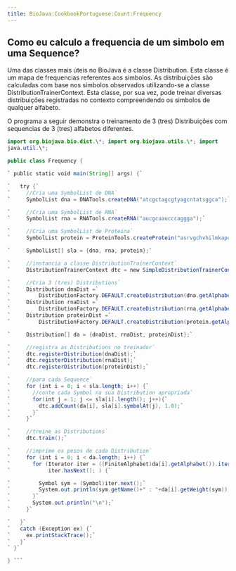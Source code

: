 ```yaml
---
title: BioJava:CookbookPortuguese:Count:Frequency
---
```


Como eu calculo a frequencia de um simbolo em uma Sequence?
-----------------------------------------------------------

Uma das classes mais úteis no BioJava é a classe Distribution. Esta
classe é um mapa de frequencias referentes aos simbolos. As
distribuições são calculadas com base nos simbolos observados
utilizando-se a classe DistributionTrainerContext. Esta classe, por sua
vez, pode treinar diversas distribuições registradas no contexto
compreendendo os simbolos de qualquer alfabeto.

O programa a seguir demonstra o treinamento de 3 (tres) Distribuições
com sequencias de 3 (tres) alfabetos diferentes.

```java import org.biojava.bio.seq.\*; import org.biojava.bio.symbol.\*;
import org.biojava.bio.dist.\*; import org.biojava.utils.\*; import
java.util.\*;

public class Frequency {

` public static void main(String[] args) {`

`   try {`  
`     //Cria uma SymbolList de DNA`  
`     SymbolList dna = DNATools.createDNA("atcgctagcgtyagcntatsggca");`

`     //Cria uma SymbolList de RNA`  
`     SymbolList rna = RNATools.createRNA("aucgcuaucccaggga");`

`     //Cria uma SymbolList de Proteina`  
`     SymbolList protein = ProteinTools.createProtein("asrvgchvhilmkapqrt");`

`     SymbolList[] sla = {dna, rna, protein};`

`     //instancia a classe DistributionTrainerContext`  
`     DistributionTrainerContext dtc = new SimpleDistributionTrainerContext();`

`     //Cria 3 (tres) Distributions`  
`     Distribution dnaDist =`  
`         DistributionFactory.DEFAULT.createDistribution(dna.getAlphabet());`  
`     Distribution rnaDist =`  
`         DistributionFactory.DEFAULT.createDistribution(rna.getAlphabet());`  
`     Distribution proteinDist =`  
`         DistributionFactory.DEFAULT.createDistribution(protein.getAlphabet());`

`     Distribution[] da = {dnaDist, rnaDist, proteinDist};`

`     //registra as Distributions no treinador`  
`     dtc.registerDistribution(dnaDist);`  
`     dtc.registerDistribution(rnaDist);`  
`     dtc.registerDistribution(proteinDist);`

`     //para cada Sequence`  
`     for (int i = 0; i < sla.length; i++) {`  
`       //conte cada Symbol na sua Distribution apropriada`  
`       for(int j = 1; j <= sla[i].length(); j++){`  
`         dtc.addCount(da[i], sla[i].symbolAt(j), 1.0);`  
`       }`  
`     }`

`     //treine as Distributions`  
`     dtc.train();`

`     //imprime os pesos de cada Distribution`  
`     for (int i = 0; i < da.length; i++) {`  
`       for (Iterator iter = ((FiniteAlphabet)da[i].getAlphabet()).iterator();`  
`            iter.hasNext(); ) {`

`         Symbol sym = (Symbol)iter.next();`  
`         System.out.println(sym.getName()+" : "+da[i].getWeight(sym));`  
`       }`  
`       System.out.println("\n");`  
`     }`

`   }`  
`   catch (Exception ex) {`  
`     ex.printStackTrace();`  
`   }`  
` }`

} ```
